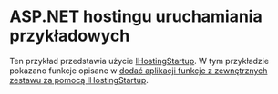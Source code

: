 # <a name="aspnet-hosting-startup-sample"></a>ASP.NET hostingu uruchamiania przykładowych

Ten przykład przedstawia użycie [IHostingStartup](https://docs.microsoft.com/dotnet/api/microsoft.aspnetcore.hosting.ihostingstartup). W tym przykładzie pokazano funkcje opisane w [dodać aplikacji funkcje z zewnętrznych zestawu za pomocą IHostingStartup](https://docs.microsoft.com/aspnet/core/hosting/ihostingstartup).
